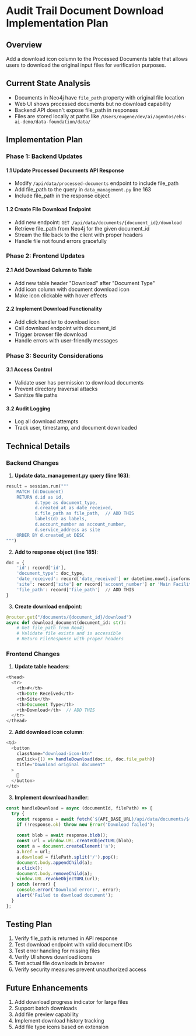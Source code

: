# Audit Trail Document Download Implementation Plan

## Overview
Add a download icon column to the Processed Documents table that allows users to download the original input files for verification purposes.

## Current State Analysis
- Documents in Neo4j have `file_path` property with original file location
- Web UI shows processed documents but no download capability
- Backend API doesn't expose file_path in responses
- Files are stored locally at paths like `/Users/eugene/dev/ai/agentos/ehs-ai-demo/data-foundation/data/`

## Implementation Plan

### Phase 1: Backend Updates

#### 1.1 Update Processed Documents API Response
- Modify `/api/data/processed-documents` endpoint to include file_path
- Add file_path to the query in `data_management.py` line 163
- Include file_path in the response object

#### 1.2 Create File Download Endpoint
- Add new endpoint: `GET /api/data/documents/{document_id}/download`
- Retrieve file_path from Neo4j for the given document_id
- Stream the file back to the client with proper headers
- Handle file not found errors gracefully

### Phase 2: Frontend Updates

#### 2.1 Add Download Column to Table
- Add new table header "Download" after "Document Type"
- Add icon column with document download icon
- Make icon clickable with hover effects

#### 2.2 Implement Download Functionality
- Add click handler to download icon
- Call download endpoint with document_id
- Trigger browser file download
- Handle errors with user-friendly messages

### Phase 3: Security Considerations

#### 3.1 Access Control
- Validate user has permission to download documents
- Prevent directory traversal attacks
- Sanitize file paths

#### 3.2 Audit Logging
- Log all download attempts
- Track user, timestamp, and document downloaded

## Technical Details

### Backend Changes

1. **Update data_management.py query (line 163)**:
```python
result = session.run("""
    MATCH (d:Document)
    RETURN d.id as id, 
           d.type as document_type,
           d.created_at as date_received,
           d.file_path as file_path,  // ADD THIS
           labels(d) as labels,
           d.account_number as account_number,
           d.service_address as site
    ORDER BY d.created_at DESC
""")
```

2. **Add to response object (line 185)**:
```python
doc = {
    'id': record['id'],
    'document_type': doc_type,
    'date_received': record['date_received'] or datetime.now().isoformat(),
    'site': record['site'] or record['account_number'] or 'Main Facility',
    'file_path': record['file_path']  // ADD THIS
}
```

3. **Create download endpoint**:
```python
@router.get("/documents/{document_id}/download")
async def download_document(document_id: str):
    # Get file_path from Neo4j
    # Validate file exists and is accessible
    # Return FileResponse with proper headers
```

### Frontend Changes

1. **Update table headers**:
```javascript
<thead>
  <tr>
    <th>#</th>
    <th>Date Received</th>
    <th>Site</th>
    <th>Document Type</th>
    <th>Download</th>  // ADD THIS
  </tr>
</thead>
```

2. **Add download icon column**:
```javascript
<td>
  <button 
    className="download-icon-btn"
    onClick={() => handleDownload(doc.id, doc.file_path)}
    title="Download original document"
  >
    📄
  </button>
</td>
```

3. **Implement download handler**:
```javascript
const handleDownload = async (documentId, filePath) => {
  try {
    const response = await fetch(`${API_BASE_URL}/api/data/documents/${documentId}/download`);
    if (!response.ok) throw new Error('Download failed');
    
    const blob = await response.blob();
    const url = window.URL.createObjectURL(blob);
    const a = document.createElement('a');
    a.href = url;
    a.download = filePath.split('/').pop();
    document.body.appendChild(a);
    a.click();
    document.body.removeChild(a);
    window.URL.revokeObjectURL(url);
  } catch (error) {
    console.error('Download error:', error);
    alert('Failed to download document');
  }
};
```

## Testing Plan

1. Verify file_path is returned in API response
2. Test download endpoint with valid document IDs
3. Test error handling for missing files
4. Verify UI shows download icons
5. Test actual file downloads in browser
6. Verify security measures prevent unauthorized access

## Future Enhancements

1. Add download progress indicator for large files
2. Support batch downloads
3. Add file preview capability
4. Implement download history tracking
5. Add file type icons based on extension
